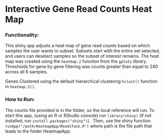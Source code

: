 # Interactive Gene Read Counts Heat Map

### Functionality:

This shiny app adjusts a heat map of gene read counts based on which samples the user wants to subset. Subsets start with the entire set selected, and users can deselect samples so the subset of interest remains. The heat map was created using the `heatmap.2` function from the `gplots` library. Thresholds for gene by gene filtering was counts greater than equal to 240 across all 6 samples.

Genes Clustered using the default hierarchical clustering `hclust()` function in `heatmap.2()`.

### How to Run:

The counts file provided is in the folder, so the local reference will run. To start this app, (using an R or RStudio console) run `library(shiny)` (if not installed, run `install.packages("shiny")`) . Then, use the shiny function `runApp("/path/HeatmapApp/ReadsTask.R")` where path is the file path that leads to the folder HeatmapApp.
